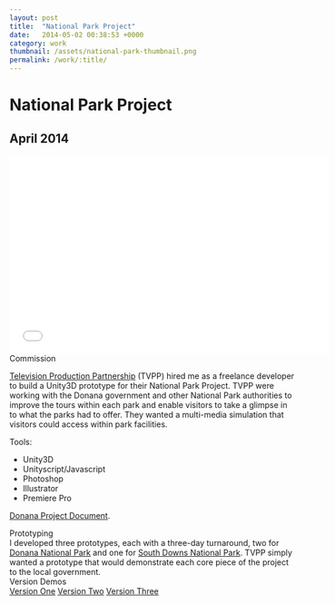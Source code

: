 ```yaml
---
layout: post
title:  "National Park Project"
date:   2014-05-02 00:38:53 +0000
category: work
thumbnail: /assets/national-park-thumbnail.png
permalink: /work/:title/
---
```

<h1 class="content__post-title h1 bold">National Park Project</h1>

<h2 class="h3 content__post-date">April 2014</h2>

<div class="content__post-block content__post-block--margin">
  <div class="content__post-full">
    <div class="videoWrapper">
      <iframe width="560" height="349" src="//www.youtube.com/embed/UbyBZgwG00I" frameborder="0" allowfullscreen></iframe>
    </div>
  </div>
</div>

<div class="content__post-block content__post-block--margin">
  <div class="content__post-half">
    <div class="content__post-sub-title margin-s">Commission</div>
    <p class="block margin-xs margin-no-top">
     <a href="http://www.tvpp.tv/" alt="Television Production Partnership" target="_blank">Television Production Partnership</a> (TVPP) hired me as a freelance developer to build a Unity3D prototype for their National Park Project. TVPP were working with the Donana government and other National Park authorities to improve the tours within each park and enable visitors to take a glimpse in to what the parks had to offer.  They wanted a multi-media simulation that visitors could access within park facilities.
    </p>
  </div>
  <div class="content__post-half">
  <span class="content__post-sub-title margin-s">Tools:</span>
    <ul class="bullet-list margin-xs">
      <li>Unity3D</li>
      <li>Unityscript/Javascript</li>
      <li>Photoshop</li>
      <li>Illustrator</li>
      <li>Premiere Pro</li>
    </ul>
    <p class="block margin-s">
      <a href="https://drive.google.com/file/d/0B2gaddbTuV-1RG5tb2VJUDNFY1E/view?usp=sharing" target="_blank">Donana Project Document</a>.
    </p>
  </div>
</div>

<div class="content__post-block content__post-block--margin">
  <div class="content__post-half">
    <div class="content__post-sub-title margin-s margin-no-top">Prototyping</div>
    I developed three prototypes, each with a three-day turnaround, two for <a href="www.nationalgeographic.com/travel/parks/donana-spain/" alt="donana national park" target="_blank">Donana National Park</a> and one for <a href="https://www.southdowns.gov.uk/" alt="south downs" target="_blank">South Downs National Park</a>. TVPP simply wanted a prototype that would demonstrate each core piece of the project to the local government.
  </div>
  <div class="content__post-half">
  <div class="content__post-sub-title margin-s margin-no-top">Version Demos</div>
    <a class="block margin-xs margin-no-top" href="https://www.youtube.com/watch?v=xfDuDBK-IH4" alt="version one" target="_blank">Version One</a>
    <a class="block margin-xs" href="https://www.youtube.com/watch?v=INXWEt4-W3k" alt="version one" target="_blank">Version Two</a>
    <a class="block margin-xs" href="//www.youtube.com/embed/UbyBZgwG00I" alt="version one" target="_blank">Version Three</a>
  </div>
</div>
